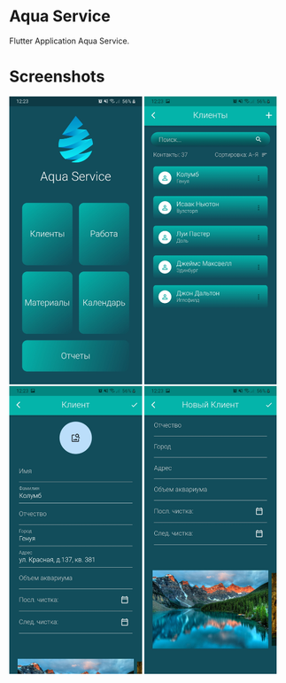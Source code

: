# Aqua Service

Flutter Application Aqua Service.

# Screenshots

<img src="screenshots/home.jpg" height="520px"> <img src="screenshots/clients.jpg" height="520px"> <img src="screenshots/client_info.jpg" height="520px"> <img src="screenshots/new_client.jpg" height="520px">